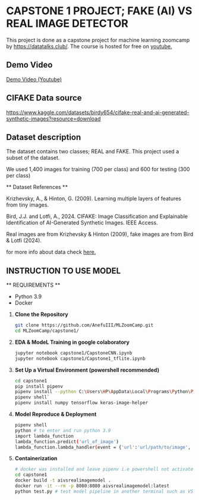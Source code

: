 # CAPSTONE 1 PROJECT; FAKE (AI) VS REAL IMAGE DETECTOR
This project is done as a capstone project for machine learning zoomcamp by 
https://datatalks.club/. The course is hosted for free on <a href ="https://www.youtube.com/watch?v=8wuR_Oz-to0&list=PL3MmuxUbc_hIhxl5Ji8t4O6lPAOpHaCLR&index=1">youtube.</a>

## Demo Video

<a href = "https://youtu.be/cS6oa99W7rg" target = "_blank">Demo Video (Youtube)</a>

## CIFAKE Data source 
https://www.kaggle.com/datasets/birdy654/cifake-real-and-ai-generated-synthetic-images?resource=download

## Dataset description

The dataset contains two classes; REAL and FAKE. This project used a subset of the dataset.

We used 1,400 images for training (700 per class) and 600 for testing (300 per class)

** Dataset References **

Krizhevsky, A., & Hinton, G. (2009). Learning multiple layers of features from tiny images.

Bird, J.J. and Lotfi, A., 2024. CIFAKE: Image Classification and Explainable Identification of AI-Generated Synthetic Images. IEEE Access.

Real images are from Krizhevsky & Hinton (2009), fake images are from Bird & Lotfi (2024).

for more info about data check <a href = "https://www.kaggle.com/datasets/birdy654/cifake-real-and-ai-generated-synthetic-images?resource=download"> here.</a>

## INSTRUCTION TO USE MODEL
** REQUIREMENTS **
- Python 3.9
- Docker

1. **Clone the Repository**

   ```bash
   git clone https://github.com/AnefuIII/MLZoomCamp.git
   cd MLZoomCamp/capstone1/
   ```
2. **EDA & ModeL Training in google colaboratory**
    ```bash
    jupyter notebook capstone1/CapstoneCNN.ipynb
    jupyter notebook capstone1/Capstone1_tflite.ipynb
    ```

3. **Set Up a Virtual Environment (powershell recommended)**
    ```bash
    cd capstone1
    pip install pipenv
    pipenv install --python C:\Users\HP\AppData\Local\Programs\Python\Python39\python.exe # Python 3.9 location
    pipenv shell`
    pipenv install numpy tensorflow keras-image-helper
    ```

4. **Model Reproduce & Deployment**
    ```bash
    pipenv shell 
    python # to enter and run python 3.9
    import lambda_function
    lambda_function.predict('url_of_image')
    lambda_function.lambda_handler(event = {'url':'url/path/to/image', None)
    ```

5. **Containerization**
    ```bash
    # docker was installed and leave pipenv i.e powershell not activated 
    cd capstone1
    docker build -t aivsrealimagemodel .
    docker run -it --rm -p 8080:8080 aivsrealimagemodel:latest
    python test.py # test model pipeline in another terminal such as VS Code
    ```



